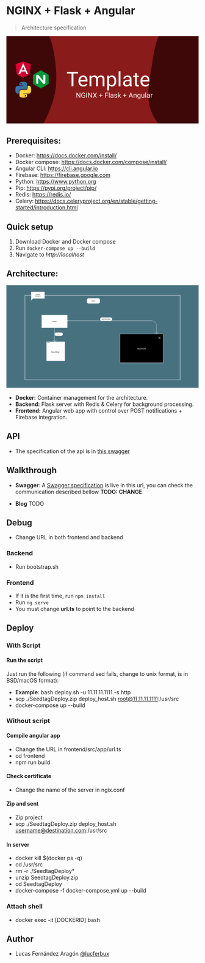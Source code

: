 # NGINX + Flask + Angular
> Architecture specification

![Header Image](meta/header.png)

## Prerequisites:

* Docker: https://docs.docker.com/install/
* Docker compose: https://docs.docker.com/compose/install/
* Angular CLI: https://cli.angular.io
* Firebase: https://firebase.google.com
* Python: https://www.python.org
* Pip: https://pypi.org/project/pip/
* Redis: https://redis.io/
* Celery: https://docs.celeryproject.org/en/stable/getting-started/introduction.html

## Quick setup
1. Download Docker and Docker compose
2. Run ```docker-compose up --build```
3. Navigate to *http://localhost*


## Architecture:

![Project Architecture](meta/architecture.png)

* **Docker:** Container management for the architecture.
* **Backend:** Flask server with Redis & Celery for background processing.
* **Frontend:** Angular web app with control over POST notifications + Firebase integration.

## API

* The specification of the api is in [this swagger](https://app.swaggerhub.com/apis/lucferbux3/FlaskTemplate/1.0.0)

## Walkthrough

* **Swagger**: A [Swagger specification](https://app.swaggerhub.com/apis/lucferbux/yvh_api/1.0.0) is live in this url, you can check the communication described bellow  **TODO: CHANGE**

* **Blog** TODO

## Debug
* Change URL in both frontend and backend

### Backend
* Run bootstrap.sh

### Frontend
* If it is the first time, run ```npm install```
* Run ```ng serve```
* You must change **url.ts** to point to the backend


## Deploy

### With Script

#### Run the script
Just run the following (if command sed fails, change to unix format, is in BSD/macOS format):
* **Example**: bash deploy.sh -u 11.11.11.1111 -s http
* scp ./SeedtagDeploy.zip deploy_host.sh root@11.11.11.1111:/usr/src
* docker-compose up --build


### Without script

#### Compile angular app
* Change the URL in frontend/src/app/url.ts
* cd frontend
* npm run build

#### Check certificate
* Change the name of the server in ngix.conf

#### Zip and sent
* Zip project
* scp ./SeedtagDeploy.zip deploy_host.sh username@destination.com:/usr/src

#### In server 

* docker kill $(docker ps -q)
* cd /usr/src
* rm -r ./SeedtagDeploy*
* unzip SeedtagDeploy.zip
* cd SeedtagDeploy
* docker-compose -f docker-compose.yml up --build


### Attach shell
* docker exec -it [DOCKERID] bash


## Author

* Lucas Fernández Aragón [@lucferbux](https://twitter.com/lucferbux)
